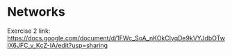 # Networks

Exercise 2 link: https://docs.google.com/document/d/1FWc_SoA_nKOkCIyqDe9kVYJdbOTwIX6JFC_v_KcZ-IA/edit?usp=sharing
